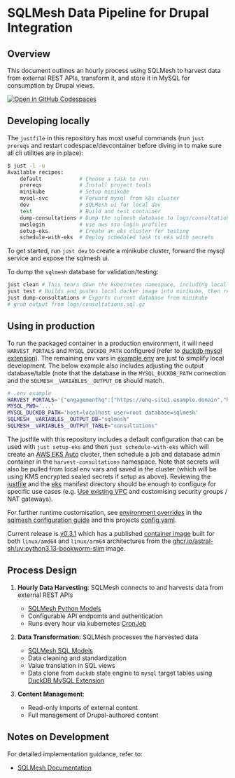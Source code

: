 # SQLMesh Data Pipeline for Drupal Integration

## Overview
This document outlines an hourly process using SQLMesh to harvest data from external REST APIs, transform it, and store it in MySQL for consumption by Drupal views.

[![Open in GitHub Codespaces](https://github.com/codespaces/badge.svg)](https://codespaces.new/wagov-dtt/wa.gov.au_harvest-consultations)

## Developing locally
The `justfile` in this repository has most useful commands (run `just prereqs` and restart codespace/devcontainer before diving in to make sure all cli utilities are in place):

```bash
$ just -l -u
Available recipes:
    default            # Choose a task to run
    prereqs            # Install project tools
    minikube           # Setup minikube
    mysql-svc          # Forward mysql from k8s cluster
    dev                # SQLMesh ui for local dev
    test               # Build and test container
    dump-consultations # Dump the sqlmesh database to logs/consultations.sql.gz (run test to create/populate db first)
    awslogin           # use aws sso login profiles
    setup-eks          # Create an eks cluster for testing
    schedule-with-eks  # Deploy scheduled task to eks with secrets
```

To get started, run `just dev` to create a minikube cluster, forward the mysql service and expose the sqlmesh ui.

To dump the `sqlmesh` database for validation/testing:

```bash
just clean # This tears down the kubernetes namespace, including local db
just test # Builds and pushes local docker image into minikube, then runs the job once off (and schedules for hourly runs)
just dump-consultations # Exports current database from minikube
# grab output from logs/consultations.sql.gz
```

## Using in production

To run the packaged container in a production environment, it will need `HARVEST_PORTALS` and `MYSQL_DUCKDB_PATH` configured (refer to [duckdb mysql extension](https://duckdb.org/docs/extensions/mysql#configuration)). The remaining env vars in [example.env](example.env) are just to simplify local development. The below example also includes adjusting the output database/table (note that the database in the `MYSQL_DUCKDB_PATH` connection and the `SQLMESH__VARIABLES__OUTPUT_DB` should match.

```bash
# .env example
HARVEST_PORTALS='{"engagementhq":["https://ehq-site1.example.domain","https:/ehq-site2.example.domain"],"citizenspace":["https://cs-site3.example.domain","https://cs-site4.example.domain"]}'
MYSQL_PWD='...'
MYSQL_DUCKDB_PATH='host=localhost user=root database=sqlmesh'
SQLMESH__VARIABLES__OUTPUT_DB="sqlmesh"
SQLMESH__VARIABLES__OUTPUT_TABLE="consultations"
```

The justfile with this repository includes a default configuration that can be used with `just setup-eks` and then `just schedule-with-eks` which will create an [AWS EKS Auto](https://docs.aws.amazon.com/eks/latest/userguide/quickstart.html) cluster, then schedule a job and database admin container in the `harvest-consultations` namespace. Note that secrets will also be pulled from local env vars and saved in the cluster (which will be using KMS encrypted sealed secrets if setup as above). Reviewing the [justfile](justfile) and the [eks](eks) manifest directory should be enough to configure for specific use cases (e.g. [Use existing VPC](https://eksctl.io/usage/vpc-configuration/#use-existing-vpc-other-custom-configuration) and customising security groups / NAT gateways).

For further runtime customisation, see [environment overrides](https://sqlmesh.readthedocs.io/en/stable/guides/configuration/#overrides) in the [sqlmesh configuration guide](https://sqlmesh.readthedocs.io/en/stable/guides/configuration/) and this projects [config.yaml](./config.yaml).

Current release is [v0.3.1](https://github.com/wagov-dtt/wa.gov.au_harvest-consultations/releases/tag/v0.3.1) which has a published [container image](https://github.com/wagov-dtt/wa.gov.au_harvest-consultations/pkgs/container/harvest-consultations/376968907?tag=0.3.1) built for both `linux/amd64` and `linux/arm64` architectures from the [ghcr.io/astral-sh/uv:python3.13-bookworm-slim](https://docs.astral.sh/uv/guides/integration/docker/#available-images) image.

## Process Design

1. **Hourly Data Harvesting**: SQLMesh connects to and harvests data from external REST APIs
   - [SQLMesh Python Models](https://sqlmesh.readthedocs.io/en/stable/concepts/models/python_models/)
   - Configurable API endpoints and authentication
   - Runs every hour via kubernetes [CronJob](https://kubernetes.io/docs/concepts/workloads/controllers/cron-jobs/)

2. **Data Transformation**: SQLMesh processes the harvested data
   - [SQLMesh SQL Models](https://sqlmesh.readthedocs.io/en/stable/concepts/models/sql_models/)
   - Data cleaning and standardization
   - Value translation in SQL views
   - Data clone from `duckdb` state engine to `mysql` target tables using [DuckDB MySQL Extension](https://duckdb.org/docs/stable/extensions/mysql.html)

4. **Content Management**:
   - Read-only imports of external content
   - Full management of Drupal-authored content

## Notes on Development
For detailed implementation guidance, refer to:
- [SQLMesh Documentation](https://sqlmesh.com/docs/)
